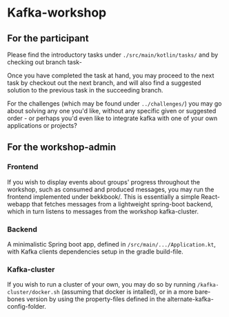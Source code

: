 
# Kafka-workshop

## For the participant

Please find the introductory tasks under `./src/main/kotlin/tasks/` and by checking out branch task-<task-number>

Once you have completed the task at hand, you may proceed to the next task by checkout out the next branch, and will
also find a suggested solution to the previous task in the succeeding branch.

For the challenges (which may be found under `../challenges/`) you may go about solving any one you'd like, 
without any specific given or suggested order - or perhaps you'd even like to integrate kafka with one of your own 
applications or projects?


## For the workshop-admin

### Frontend

If you wish to display events about groups' progress throughout the workshop, such as consumed and produced messages, 
you may run the frontend implemented under bekkbook/. This is essentially a simple React-webapp that fetches 
messages from a lightweight spring-boot backend, which in turn listens to messages from the workshop kafka-cluster.

### Backend

A minimalistic Spring boot app, defined in `/src/main/.../Application.kt`, 
with Kafka clients dependencies setup in the gradle build-file.

### Kafka-cluster

If you wish to run a cluster of your own, you may do so by running `/kafka-cluster/docker.sh` 
(assuming that docker is intalled), or in a more bare-bones version by using the property-files defined in the 
alternate-kafka-config-folder.

